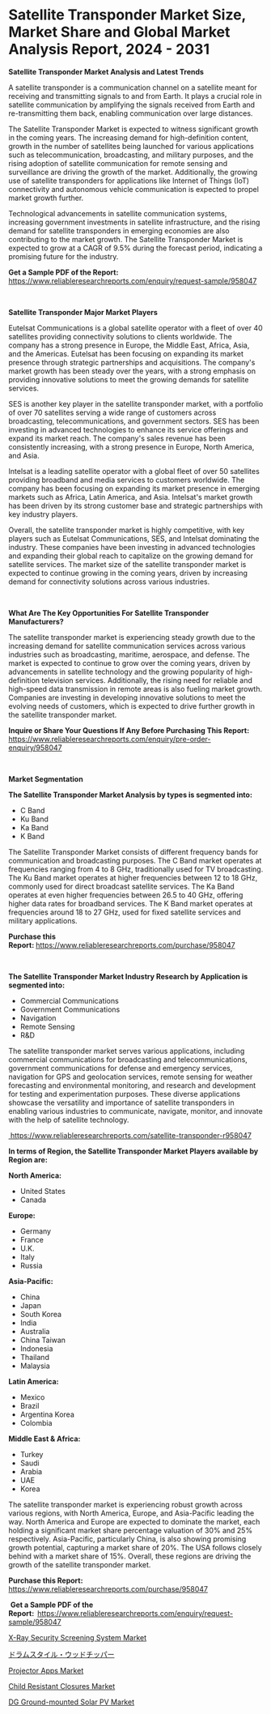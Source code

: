 <p><h1>Satellite Transponder Market Size, Market Share and Global Market Analysis Report, 2024 - 2031</h1></p><p><strong>Satellite Transponder Market Analysis and Latest Trends</strong></p>
<p><p>A satellite transponder is a communication channel on a satellite meant for receiving and transmitting signals to and from Earth. It plays a crucial role in satellite communication by amplifying the signals received from Earth and re-transmitting them back, enabling communication over large distances.</p><p>The Satellite Transponder Market is expected to witness significant growth in the coming years. The increasing demand for high-definition content, growth in the number of satellites being launched for various applications such as telecommunication, broadcasting, and military purposes, and the rising adoption of satellite communication for remote sensing and surveillance are driving the growth of the market. Additionally, the growing use of satellite transponders for applications like Internet of Things (IoT) connectivity and autonomous vehicle communication is expected to propel market growth further.</p><p>Technological advancements in satellite communication systems, increasing government investments in satellite infrastructure, and the rising demand for satellite transponders in emerging economies are also contributing to the market growth. The Satellite Transponder Market is expected to grow at a CAGR of 9.5% during the forecast period, indicating a promising future for the industry.</p></p>
<p><strong>Get a Sample PDF of the Report:&nbsp;</strong> <a href="https://www.reliableresearchreports.com/enquiry/request-sample/958047">https://www.reliableresearchreports.com/enquiry/request-sample/958047</a></p>
<p>&nbsp;</p>
<p><strong>Satellite Transponder Major Market Players</strong></p>
<p><p>Eutelsat Communications is a global satellite operator with a fleet of over 40 satellites providing connectivity solutions to clients worldwide. The company has a strong presence in Europe, the Middle East, Africa, Asia, and the Americas. Eutelsat has been focusing on expanding its market presence through strategic partnerships and acquisitions. The company's market growth has been steady over the years, with a strong emphasis on providing innovative solutions to meet the growing demands for satellite services.</p><p>SES is another key player in the satellite transponder market, with a portfolio of over 70 satellites serving a wide range of customers across broadcasting, telecommunications, and government sectors. SES has been investing in advanced technologies to enhance its service offerings and expand its market reach. The company's sales revenue has been consistently increasing, with a strong presence in Europe, North America, and Asia.</p><p>Intelsat is a leading satellite operator with a global fleet of over 50 satellites providing broadband and media services to customers worldwide. The company has been focusing on expanding its market presence in emerging markets such as Africa, Latin America, and Asia. Intelsat's market growth has been driven by its strong customer base and strategic partnerships with key industry players.</p><p>Overall, the satellite transponder market is highly competitive, with key players such as Eutelsat Communications, SES, and Intelsat dominating the industry. These companies have been investing in advanced technologies and expanding their global reach to capitalize on the growing demand for satellite services. The market size of the satellite transponder market is expected to continue growing in the coming years, driven by increasing demand for connectivity solutions across various industries.</p></p>
<p>&nbsp;</p>
<p><strong>What Are The Key Opportunities For Satellite Transponder Manufacturers?</strong></p>
<p><p>The satellite transponder market is experiencing steady growth due to the increasing demand for satellite communication services across various industries such as broadcasting, maritime, aerospace, and defense. The market is expected to continue to grow over the coming years, driven by advancements in satellite technology and the growing popularity of high-definition television services. Additionally, the rising need for reliable and high-speed data transmission in remote areas is also fueling market growth. Companies are investing in developing innovative solutions to meet the evolving needs of customers, which is expected to drive further growth in the satellite transponder market.</p></p>
<p><strong>Inquire or Share Your Questions If Any Before Purchasing This Report:</strong> <a href="https://www.reliableresearchreports.com/enquiry/pre-order-enquiry/958047">https://www.reliableresearchreports.com/enquiry/pre-order-enquiry/958047</a></p>
<p>&nbsp;</p>
<p><strong>Market Segmentation</strong></p>
<p><strong>The Satellite Transponder Market Analysis by types is segmented into:</strong></p>
<p><ul><li>C Band</li><li>Ku Band</li><li>Ka Band</li><li>K Band</li></ul></p>
<p><p>The Satellite Transponder Market consists of different frequency bands for communication and broadcasting purposes. The C Band market operates at frequencies ranging from 4 to 8 GHz, traditionally used for TV broadcasting. The Ku Band market operates at higher frequencies between 12 to 18 GHz, commonly used for direct broadcast satellite services. The Ka Band operates at even higher frequencies between 26.5 to 40 GHz, offering higher data rates for broadband services. The K Band market operates at frequencies around 18 to 27 GHz, used for fixed satellite services and military applications.</p></p>
<p><strong>Purchase this Report:&nbsp;</strong><a href="https://www.reliableresearchreports.com/purchase/958047">https://www.reliableresearchreports.com/purchase/958047</a></p>
<p>&nbsp;</p>
<p><strong>The Satellite Transponder Market Industry Research by Application is segmented into:</strong></p>
<p><ul><li>Commercial Communications</li><li>Government Communications</li><li>Navigation</li><li>Remote Sensing</li><li>R&D</li></ul></p>
<p><p>The satellite transponder market serves various applications, including commercial communications for broadcasting and telecommunications, government communications for defense and emergency services, navigation for GPS and geolocation services, remote sensing for weather forecasting and environmental monitoring, and research and development for testing and experimentation purposes. These diverse applications showcase the versatility and importance of satellite transponders in enabling various industries to communicate, navigate, monitor, and innovate with the help of satellite technology.</p></p>
<p><a href="https://www.reliableresearchreports.com/satellite-transponder-r958047">&nbsp;https://www.reliableresearchreports.com/satellite-transponder-r958047</a></p>
<p><strong>In terms of Region, the Satellite Transponder Market Players available by Region are:</strong></p>
<p>
    <p> <strong> North America: </strong>
        <ul>
            <li>United States</li>
            <li>Canada</li>
        </ul>
        </p> 
    <p> <strong> Europe: </strong>
        <ul>
            <li>Germany</li>
            <li>France</li>
            <li>U.K.</li>
            <li>Italy</li>
            <li>Russia</li>
        </ul>
        </p> 
    <p> <strong> Asia-Pacific: </strong>
        <ul>
            <li>China</li>
            <li>Japan</li>
            <li>South Korea</li>
            <li>India</li>
            <li>Australia</li>
            <li>China Taiwan</li>
            <li>Indonesia</li>
            <li>Thailand</li>
            <li>Malaysia</li>
        </ul>
        </p> 
    <p> <strong> Latin America: </strong>
        <ul>
            <li>Mexico</li>
            <li>Brazil</li>
            <li>Argentina Korea</li>
            <li>Colombia</li>
        </ul>
        </p> 
    <p> <strong> Middle East & Africa: </strong>
        <ul>
            <li>Turkey</li>
            <li>Saudi</li>
            <li>Arabia</li>
            <li>UAE</li>
            <li>Korea</li>
        </ul>
    </p>
    </p>
<p><p>The satellite transponder market is experiencing robust growth across various regions, with North America, Europe, and Asia-Pacific leading the way. North America and Europe are expected to dominate the market, each holding a significant market share percentage valuation of 30% and 25% respectively. Asia-Pacific, particularly China, is also showing promising growth potential, capturing a market share of 20%. The USA follows closely behind with a market share of 15%. Overall, these regions are driving the growth of the satellite transponder market.</p></p>
<p><strong>Purchase this Report: </strong><a href="https://www.reliableresearchreports.com/purchase/958047">https://www.reliableresearchreports.com/purchase/958047</a></p>
<p>&nbsp;<strong>Get a Sample PDF of the Report:&nbsp;&nbsp;</strong><a href="https://www.reliableresearchreports.com/enquiry/request-sample/958047">https://www.reliableresearchreports.com/enquiry/request-sample/958047</a></p>
<p><strong></strong></p>
<p><p><a href="https://github.com/CliffMedina6/Market-Research-Report-List-6/blob/main/x-ray-security-screening-system-market.md">X-Ray Security Screening System Market</a></p><p><a href="https://medium.com/@oswaldheman9gu/2024%E5%B9%B4%E3%81%8B%E3%82%892031%E5%B9%B4%E3%81%BE%E3%81%A7%E3%81%AE%E6%9C%9F%E9%96%93%E3%81%AE%E4%B8%96%E7%95%8C%E3%81%AE%E3%83%89%E3%83%A9%E3%83%A0%E5%BC%8F%E3%82%A6%E3%83%83%E3%83%89%E3%83%81%E3%83%83%E3%83%91%E3%83%BC%E5%B8%82%E5%A0%B4%E3%81%AE%E6%A9%9F%E4%BC%9A%E3%81%A8%E4%BA%88%E6%B8%AC-585cd536a66b">ドラムスタイル・ウッドチッパー</a></p><p><a href="https://medium.com/@susanwest38/projector-apps-market-industry-trends-and-forecast-for-period-from-2024-to-2031-0922b1edc786">Projector Apps Market</a></p><p><a href="https://issuu.com/reportprime-2/docs/child-resistant-closures-market-siz_1668a14ea239c6">Child Resistant Closures Market</a></p><p><a href="https://github.com/provorikovar/Market-Research-Report-List-6/blob/main/dg-ground-mounted-solar-pv-market.md">DG Ground-mounted Solar PV Market</a></p></p>